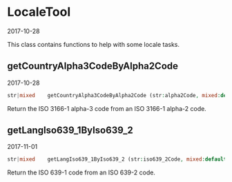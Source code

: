 LocaleTool
=====================
2017-10-28



This class contains functions to help with some locale tasks.




getCountryAlpha3CodeByAlpha2Code
-------------
2017-10-28



```php
str|mixed    getCountryAlpha3CodeByAlpha2Code (str:alpha2Code, mixed:default = "USA")
```

Return the ISO 3166-1 alpha-3 code from an ISO 3166-1 alpha-2 code.




getLangIso639_1ByIso639_2
-------------
2017-11-01



```php
str|mixed    getLangIso639_1ByIso639_2 (str:iso639_2Code, mixed:default = "eng")
```

Return the ISO 639-1 code from an ISO 639-2 code.






